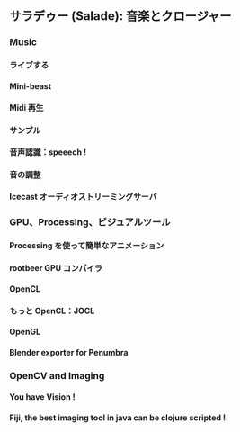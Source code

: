 ## サラデゥー (Salade): 音楽とクロージャー

### Music

#### ライブする
#### Mini-beast
#### Midi 再生
#### サンプル
#### 音声認識：speeech !
#### 音の調整
#### Icecast オーディオストリーミングサーバ

### GPU、Processing、ビジュアルツール

#### Processing を使って簡単なアニメーション
#### rootbeer GPU コンパイラ
#### OpenCL
#### もっと OpenCL：JOCL
#### OpenGL
#### Blender exporter for Penumbra

### OpenCV and Imaging

#### You have Vision !
#### Fiji, the best imaging tool in java can be clojure scripted !